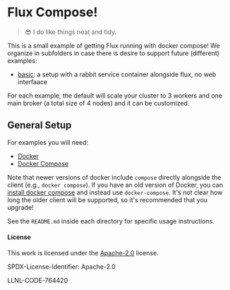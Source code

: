 # Flux Compose!

> 😎️ I do like things neat and tidy.

This is a small example of getting Flux running with docker compose!
We organize in subfolders in case there is desire to support future (different) examples:

 - [basic](basic): a setup with a rabbit service container alongside flux, no web interfaace
  
For each example, the default will scale your cluster to 3 workers and one main broker (a total size of 4 nodes)
and it can be customized.
 
## General Setup

For examples you will need:

 - [Docker](https://docs.docker.com/get-docker/)
 - [Docker Compose](https://docs.docker.com/compose/)

Note that newer versions of docker include `compose` directly alongside the client (e.g., `docker compose`).
If you have an old version of Docker, you can [install docker compose](https://www.digitalocean.com/community/tutorials/how-to-install-and-use-docker-compose-on-ubuntu-20-04) and instead use `docker-compose`. It's not clear how long the older
client will be supported, so it's recommended that you upgrade!

See the `README.md` inside each directory for specific usage instructions. 

#### License

This work is licensed under the [Apache-2.0](https://github.com/kubernetes-sigs/kueue/blob/ec9b75eaadb5c78dab919d8ea6055d33b2eb09a2/LICENSE) license.

SPDX-License-Identifier: Apache-2.0

LLNL-CODE-764420
